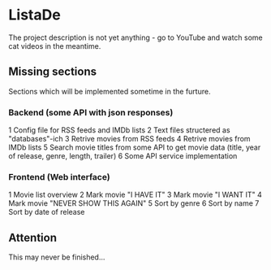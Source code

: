 # ListaDe
The project description is not yet anything - go to YouTube and watch some cat videos in the meantime.

## Missing sections
Sections which will be implemented sometime in the furture.
### Backend (some API with json responses)
1 Config file for RSS feeds and IMDb lists
2 Text files structered as "databases"-ich
3 Retrive movies from RSS feeds
4 Retrive movies from IMDb lists
5 Search movie titles from some API to get movie data (title, year of release, genre, length, trailer)
6 Some API service implementation
### Frontend (Web interface)
1 Movie list overview
2 Mark movie "I HAVE IT"
3 Mark movie "I WANT IT"
4 Mark movie "NEVER SHOW THIS AGAIN"
5 Sort by genre
6 Sort by name
7 Sort by date of release
## Attention
This may never be finished...
